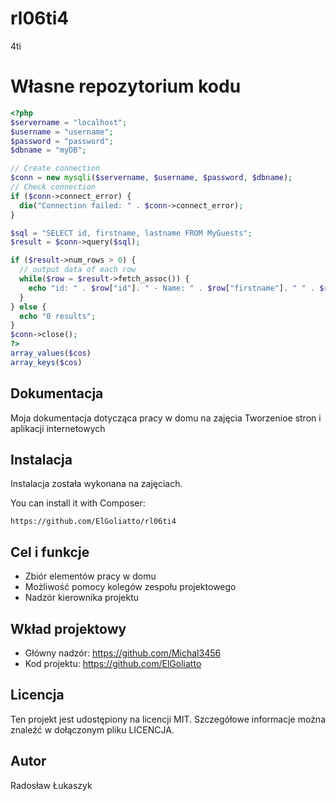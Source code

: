 # rl06ti4
4ti
# Własne repozytorium kodu
```php
<?php
$servername = "localhost";
$username = "username";
$password = "password";
$dbname = "myDB";

// Create connection
$conn = new mysqli($servername, $username, $password, $dbname);
// Check connection
if ($conn->connect_error) {
  die("Connection failed: " . $conn->connect_error);
}

$sql = "SELECT id, firstname, lastname FROM MyGuests";
$result = $conn->query($sql);

if ($result->num_rows > 0) {
  // output data of each row
  while($row = $result->fetch_assoc()) {
    echo "id: " . $row["id"]. " - Name: " . $row["firstname"]. " " . $row["lastname"]. "<br>";
  }
} else {
  echo "0 results";
}
$conn->close();
?>
array_values($cos)
array_keys($cos)
```

## Dokumentacja
Moja dokumentacja dotycząca pracy w domu na zajęcia Tworzenioe stron i aplikacji internetowych
## Instalacja
Instalacja została wykonana na zajęciach.

You can install it with Composer:

```
https://github.com/ElGoliatto/rl06ti4
```

## Cel i funkcje

* Zbiór elementów pracy w domu
* Możliwość pomocy kolegów zespołu projektowego
* Nadzór kierownika projektu

## Wkład projektowy

* Główny nadzór: https://github.com/Michal3456
* Kod projektu: https://github.com/ElGoliatto

## Licencja

Ten projekt jest udostępiony na licencji MIT. Szczegółowe informacje można znaleźć w dołączonym pliku LICENCJA.

## Autor

Radosław Łukaszyk
